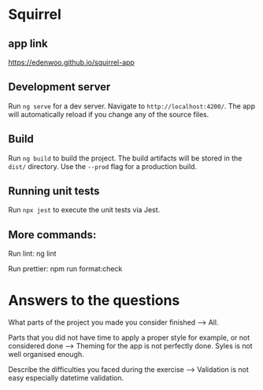 # Squirrel

## app link

https://edenwoo.github.io/squirrel-app

## Development server

Run `ng serve` for a dev server. Navigate to `http://localhost:4200/`. The app will automatically reload if you change any of the source files.

## Build

Run `ng build` to build the project. The build artifacts will be stored in the `dist/` directory. Use the `--prod` flag for a production build.

## Running unit tests

Run `npx jest` to execute the unit tests via Jest.

## More commands:

Run lint: ng lint

Run prettier: npm run format:check


# Answers to the questions

What parts of the project you made you consider finished
--> All.

Parts that you did not have time to apply a proper style for example, or not considered done
--> Theming for the app is not perfectly done. Syles is not well organised enough.

Describe the difficulties you faced during the exercise
--> Validation is not easy especially datetime validation.
